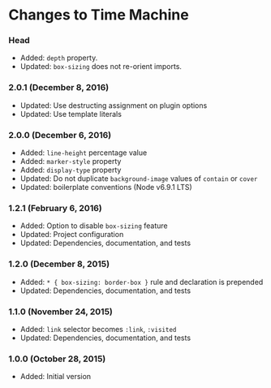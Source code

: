 # Changes to Time Machine

### Head

- Added: `depth` property.
- Updated: `box-sizing` does not re-orient imports.

### 2.0.1 (December 8, 2016)

- Updated: Use destructing assignment on plugin options
- Updated: Use template literals

### 2.0.0 (December 6, 2016)

- Added: `line-height` percentage value
- Added: `marker-style` property
- Added: `display-type` property
- Updated: Do not duplicate `background-image` values of `contain` or `cover`
- Updated: boilerplate conventions (Node v6.9.1 LTS)

### 1.2.1 (February 6, 2016)

- Added: Option to disable `box-sizing` feature
- Updated: Project configuration
- Updated: Dependencies, documentation, and tests

### 1.2.0 (December 8, 2015)

- Added: `* { box-sizing: border-box }` rule and declaration is prepended
- Updated: Dependencies, documentation, and tests

### 1.1.0 (November 24, 2015)

- Added: `link` selector becomes `:link`, `:visited`
- Updated: Dependencies, documentation, and tests

### 1.0.0 (October 28, 2015)

- Added: Initial version
